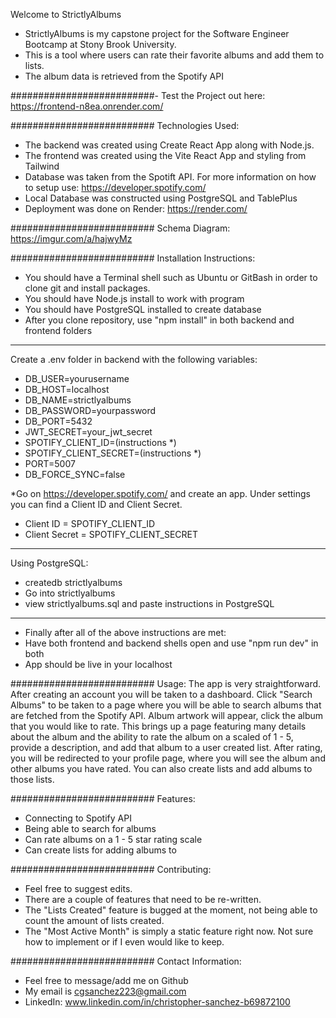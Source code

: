 Welcome to StrictlyAlbums
- StrictlyAlbums is my capstone project for the Software Engineer Bootcamp at Stony Brook University.
- This is a tool where users can rate their favorite albums and add them to lists.
- The album data is retrieved from the Spotify API

##########################-
Test the Project out here:
https://frontend-n8ea.onrender.com/


##########################
Technologies Used:
- The backend was created using Create React App along with Node.js.
- The frontend was created using the Vite React App and styling from Tailwind
- Database was taken from the Spotift API. For more information on how to setup use: https://developer.spotify.com/
- Local Database was constructed using PostgreSQL and TablePlus
- Deployment was done on Render: https://render.com/


##########################
Schema Diagram: https://imgur.com/a/hajwyMz


##########################
Installation Instructions:
- You should have a Terminal shell such as Ubuntu or GitBash in order to clone git and install packages.
- You should have Node.js install to work with program
- You should have PostgreSQL installed to create database
- After you clone repository, use "npm install" in both backend and frontend folders

-------------------------------------------------------------
Create a .env folder in backend with the following variables:
- DB_USER=yourusername
- DB_HOST=localhost
- DB_NAME=strictlyalbums
- DB_PASSWORD=yourpassword
- DB_PORT=5432
- JWT_SECRET=your_jwt_secret
- SPOTIFY_CLIENT_ID=(instructions *)
- SPOTIFY_CLIENT_SECRET=(instructions *)
- PORT=5007
- DB_FORCE_SYNC=false

*Go on https://developer.spotify.com/ and create an app. Under settings you can find a Client ID and Client Secret. 
- Client ID = SPOTIFY_CLIENT_ID
- Client Secret = SPOTIFY_CLIENT_SECRET

-------------------------------------------------------------
Using PostgreSQL:
- createdb strictlyalbums
- Go into strictlyalbums
- view strictlyalbums.sql and paste instructions in PostgreSQL


-------------------------------------------------------------
- Finally after all of the above instructions are met:
- Have both frontend and backend shells open and use "npm run dev" in both
- App should be live in your localhost


##########################
Usage:
The app is very straightforward. After creating an account you will be taken to a dashboard. Click "Search Albums" to be taken to a page where you will be able to search albums that are fetched from the Spotify API. Album artwork will appear, click the album that you would like to rate. This brings up a page featuring many details about the album and the ability to rate the album on a scaled of 1 - 5, provide a description, and add that album to a user created list. After rating, you will be redirected to your profile page, where you will see the album and other albums you have rated. You can also create lists and add albums to those lists.



##########################
Features:
- Connecting to Spotify API
- Being able to search for albums
- Can rate albums on a 1 - 5 star rating scale
- Can create lists for adding albums to



##########################
Contributing:
- Feel free to suggest edits.
- There are a couple of features that need to be re-written.
- The "Lists Created" feature is bugged at the moment, not being able to count the amount of lists created.
- The "Most Active Month" is simply a static feature right now. Not sure how to implement or if I even would like to keep.


##########################
Contact Information:
- Feel free to message/add me on Github
- My email is cgsanchez223@gmail.com
- LinkedIn: www.linkedin.com/in/christopher-sanchez-b69872100
